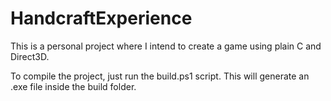 # HandcraftExperience

This is a personal project where I intend to create a game using plain C and Direct3D.

To compile the project, just run the build.ps1 script. This will generate an .exe file inside the build folder.
